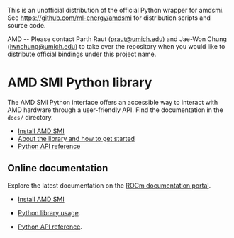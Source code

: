 This is an unofficial distribution of the official Python wrapper for amdsmi. See https://github.com/ml-energy/amdsmi for distribution scripts and source code.

AMD -- Please contact Parth Raut (<praut@umich.edu>) and Jae-Won Chung (<jwnchung@umich.edu>) to take over the repository when you would like to distribute official bindings under this project name.


# AMD SMI Python library

The AMD SMI Python interface offers an accessible way to interact
with AMD hardware through a user-friendly API. Find the documentation in the
`docs/` directory.

- [Install AMD SMI](../docs/install/install.md)
- [About the library and how to get started](../docs/how-to/amdsmi-py-lib.md)
- [Python API reference](../docs/reference/amdsmi-py-api.md)

## Online documentation

Explore the latest documentation on the [ROCm documentation
portal](https://rocm.docs.amd.com/projects/amdsmi/en/latest/index.html).

- [Install AMD
  SMI](https://rocm.docs.amd.com/projects/amdsmi/en/latest/install/install.html)

- [Python library
  usage](https://rocm.docs.amd.com/projects/amdsmi/en/latest/how-to/amdsmi-py-lib.html).

- [Python API
  reference](https://rocm.docs.amd.com/projects/amdsmi/en/latest/reference/amdsmi-py-api.html).
